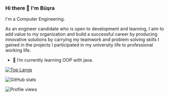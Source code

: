 ### Hi there 👋 I'm Büşra
 I'm a Computer Engineering.

As an engineer candidate who is open to development and learning, I aim to add value to my organization and build a successful career by producing innovative solutions by carrying my teamwork and problem solving skills I gained in the projects I participated in my university life to professional working life.

- 🌱 I’m currently learning OOP with java.


[![Top Langs](https://github-readme-stats.vercel.app/api/top-langs/?username=busrabll)](https://github.com/anuraghazra/github-readme-stats)

![GitHub stats](https://github-readme-stats.vercel.app/api?username=busrabll&show_icons=true)  

![Profile views](https://gpvc.arturio.dev/busrabll)  
